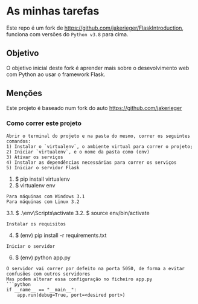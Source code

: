 # As minhas tarefas

Este repo é um fork de https://github.com/jakerieger/FlaskIntroduction, funciona com versões do `Python v3.8` para cima.

## Objetivo

O objetivo inicial deste fork é aprender mais sobre o desevolvimento web com Python ao usar o framework Flask.

## Menções

Este projeto é baseado num fork do auto https://github.com/jakerieger

### Como correr este projeto
```
Abrir o terminal do projeto e na pasta do mesmo, correr os seguintes comandos:
1) Instalar o `virtualenv`, o ambiente virtual para correr o projeto;
2) Iniciar `virtualenv`, e o nome da pasta como (env)
3) Ativar os serviços
4) Instalar as dependências necessárias para correr os serviços
5) Iniciar o servidor Flask
``` 
1. $ pip install virtualenv
2. $ virtualenv env
```
Para máquinas com Windows 3.1
Para máquinas com Linux 3.2
```
3.1. $ .\env\Scripts\activate
3.2. $ source env/bin/activate
```
Instalar os requisitos
```
4. $ (env) pip install -r requirements.txt
```
Iniciar o servidor 
```
6. $ (env) python app.py

```
O servidor vai correr por defeito na porta 5050, de forma a evitar confusões com outros servidores
Mas podem alterar essa configuração no ficheiro app.py
```python
if __name__ == "__main__":
    app.run(debug=True, port=<desired port>)
```
